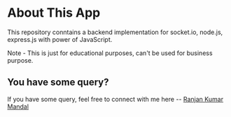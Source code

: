 # About This App

This repository conntains a backend implementation for socket.io, node.js, express.js with power of JavaScript.

Note - This is just for educational purposes, can't be used for business purpose.

## You have some query?

If you have some query, feel free to connect with me here -- [Ranjan Kumar Mandal](https://www.linkedin.com/in/ranjan-kumar-m-818367158/)
